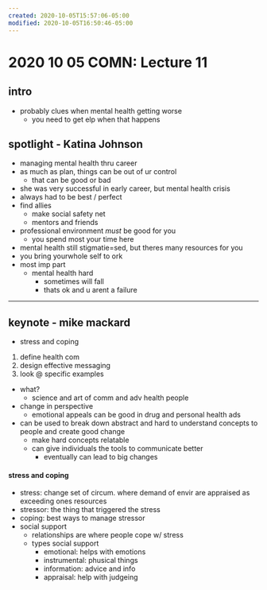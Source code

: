```yaml
---
created: 2020-10-05T15:57:06-05:00
modified: 2020-10-05T16:50:46-05:00
---
```


# 2020 10 05 COMN: Lecture 11
## intro
- probably clues when mental health getting worse
  - you need to get elp when that happens
## spotlight - Katina Johnson
- managing mental health thru career
- as much as plan, things can be out of ur control
  - that can be good or bad
- she was very successful in early career, but mental health crisis
- always had to be best / perfect
- find allies
  - make social safety net
  - mentors and friends
- professional environment *must* be good for you
  - you spend most your time here
- mental health still stigmatie=sed, but theres many resources for you
- you bring yourwhole self to ork
- most imp part
  - mental health hard
    - sometimes will fall
    - thats ok and u arent a failure
-------

## keynote - mike mackard
- stress and coping
1. define health com
1. design effective messaging
1. look @ specific examples
- what?
  - science and art of comm and adv health people
- change in perspective
  - emotional appeals can be good in drug and personal health ads
- can be used to break down abstract and hard to understand concepts to people and create good change
  - make hard concepts relatable
  - can give individuals the tools to communicate better
    - eventually can lead to big changes
#### stress and coping
  - stress: change set of circum. where demand of envir are appraised as exceeding ones resources
  - stressor: the thing that triggered the stress
  - coping: best ways to manage stressor
- social support
  - relationships are where people cope w/ stress
  - types social support
    - emotional: helps with emotions
    - instrumental: phusical things
    - information: advice and info
    - appraisal: help with judgeing